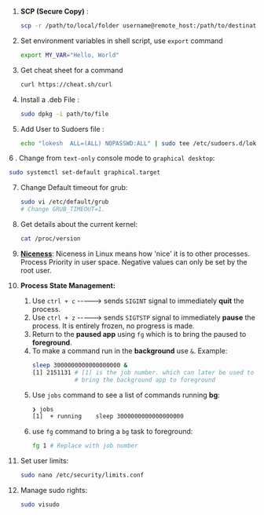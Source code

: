 1.  **SCP (Secure Copy)** :
    ```bash
    scp -r /path/to/local/folder username@remote_host:/path/to/destination/folder 
    ```
    
2. Set environment variables in shell script, use `export` command 
    ```bash
    export MY_VAR="Hello, World"
    ```


3. Get cheat sheet for a command 
    ```bash
    curl https://cheat.sh/curl
    ```

4. Install a .deb File : 
    ```bash
    sudo dpkg -i path/to/file
    ```

5. Add User to Sudoers file : 
    ```bash
    echo "lokesh  ALL=(ALL) NOPASSWD:ALL" | sudo tee /etc/sudoers.d/lokesh
    ```

6 . Change from `text-only` console mode to `graphical desktop`:
```bash
sudo systemctl set-default graphical.target
```

7. Change Default timeout for grub:
    ```bash
    sudo vi /etc/default/grub
    # Change GRUB_TIMEOUT=1.
    ```

8. Get details about the current kernel:
    ```bash
    cat /proc/version
    ```

9. **[Niceness](https://www.tecmint.com/set-linux-process-priority-using-nice-and-renice-commands/)**: Niceness in Linux means how 'nice' it is to other processes.  Process Priority in user space. Negative values can only be set by the root user.

10. **Process State Management:**
    1. Use `ctrl + c` -----> sends `SIGINT` signal to immediately **quit** the process.
    2. Use `ctrl + z` -----> sends `SIGTSTP` signal to immediately **pause** the process. It is entirely frozen, no progress is made.
    3. Return to the **paused app** using `fg` which is to bring the paused to **foreground**.
    4. To make a command run in the **background** use `&`. Example: 
        ```bash
        sleep 3000000000000000000 &
        [1] 2151131 # [1] is the job number. which can later be used to
                    # bring the background app to foreground
        ```
    5. Use `jobs` command to see a list of commands running **bg**:
        ```bash
        ❯ jobs
        [1]  + running    sleep 3000000000000000000
        ```
    6. use `fg` command to bring a `bg` task to foreground:
        ```bash
        fg 1 # Replace with job number
        ```
11. Set user limits:
    ```bash
    sudo nano /etc/security/limits.conf
    ```
12. Manage sudo rights:
    ```bash
    sudo visudo
    ```